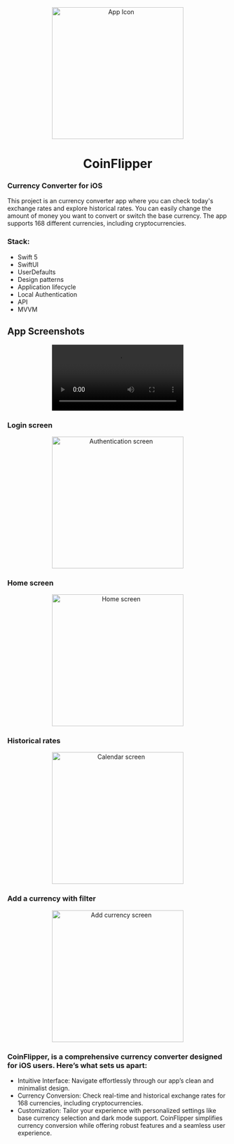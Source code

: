 
<div align="center">
  <img src="Assets.xcassets/AppIcon.appiconset/CoinFlipperLogo.png" alt="App Icon" width="300"/>
  <h1>CoinFlipper</h1>
</div>


### Currency Converter for iOS ###

This project is an currency converter app where you can check today's exchange rates and explore historical rates.
You can easily change the amount of money you want to convert or switch the base currency. The app supports 168 different currencies, including cryptocurrencies.

### Stack:
- Swift 5
- SwiftUI
- UserDefaults
- Design patterns
- Application lifecycle
- Local Authentication
- API
- MVVM

## App Screenshots ##
<div align="center">
<video controls width="300">
  <source src="Assets.xcassets/video.dataset/video.mov" type="video/quicktime">
  Your browser does not support the video tag.
</video>
</div>

### Login screen ###
<div align="center">
<img src="Assets.xcassets/auth.imageset/auth.png" alt="Authentication screen" width="300"/>
</div>

### Home screen ###
<div align="center">
<img src="Assets.xcassets/home.imageset/home.png" alt="Home screen" width="300"/>
</div>

### Historical rates ###
<div align="center">
<img src="Assets.xcassets/calendar.imageset/calendar.png" alt="Calendar screen" width="300"/>
</div>

### Add a currency with filter ###
<div align="center">
<img src="Assets.xcassets/addCurrency.imageset/addCurrency.png" alt="Add currency screen" width="300"/>
</div>

### CoinFlipper, is a comprehensive currency converter designed for iOS users. Here’s what sets us apart:

 - Intuitive Interface: Navigate effortlessly through our app’s clean and minimalist design.
 - Currency Conversion: Check real-time and historical exchange rates for 168 currencies, including cryptocurrencies.
 - Customization: Tailor your experience with personalized settings like base currency selection and dark mode support.
CoinFlipper simplifies currency conversion while offering robust features and a seamless user experience.
